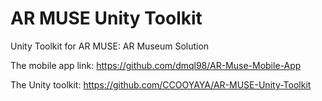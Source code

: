 # AR MUSE Unity Toolkit
 Unity Toolkit for AR MUSE: AR Museum Solution


The mobile app link: https://github.com/dmql98/AR-Muse-Mobile-App

The Unity toolkit: https://github.com/CCOOYAYA/AR-MUSE-Unity-Toolkit

